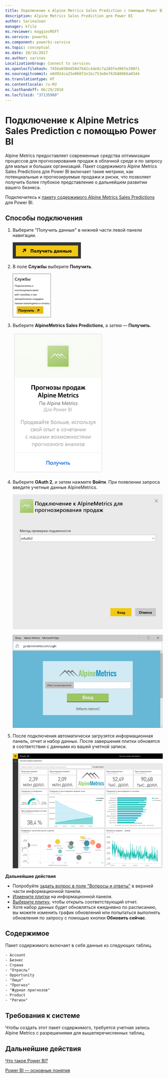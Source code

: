```yaml
---
title: Подключение к Alpine Metrics Sales Prediction с помощью Power BI
description: Alpine Metrics Sales Prediction для Power BI
author: SarinaJoan
manager: kfile
ms.reviewer: maggiesMSFT
ms.service: powerbi
ms.component: powerbi-service
ms.topic: conceptual
ms.date: 10/16/2017
ms.author: sarinas
LocalizationGroup: Connect to services
ms.openlocfilehash: 7456a030dd5047642c4de9c7a289fed96fe390f1
ms.sourcegitcommit: e8d924ca25e060f2e1bc753e8e762b88066a0344
ms.translationtype: HT
ms.contentlocale: ru-RU
ms.lasthandoff: 06/29/2018
ms.locfileid: "37135980"
---
```

# <a name="connect-to-alpine-metrics-sales-predictions-with-power-bi"></a>Подключение к Alpine Metrics Sales Prediction с помощью Power BI
Alpine Metrics предоставляет современные средства оптимизации процессов для прогнозирования продаж в облачной среде и по запросу для малых и больших организаций. Пакет содержимого Alpine Metrics Sales Predictions для Power BI включает такие метрики, как потенциальные и прогнозируемые продажи и риски, что позволяет получить более глубокое представление о дальнейшем развитии вашего бизнеса. 

Подключитесь к [пакету содержимого Alpine Metrics Sales Predictions](https://app.powerbi.com/getdata/services/alpine-metrics) для Power BI.

## <a name="how-to-connect"></a>Способы подключения
1. Выберите "Получить данные" в нижней части левой панели навигации.  
   
    ![](media/service-connect-to-alpine-metrics/getdata.png)
2. В поле **Службы** выберите **Получить**.  
   
    ![](media/service-connect-to-alpine-metrics/services.png)
3. Выберите **AlpineMetrics Sales Predictions**, а затем — **Получить**.  
   
    ![](media/service-connect-to-alpine-metrics/alpine.png)
4. Выберите **OAuth 2**, и затем нажмите **Войти**. При появлении запроса введите учетные данные AlpineMetrics.
   
    ![](media/service-connect-to-alpine-metrics/creds.png)
   
    ![](media/service-connect-to-alpine-metrics/creds2.png)
5. После подключения автоматически загрузятся информационная панель, отчет и набор данных. После завершения плитки обновятся в соответствии с данными из вашей учетной записи.
   
    ![](media/service-connect-to-alpine-metrics/dashboard.png)

**Дальнейшие действия**

* Попробуйте [задать вопрос в поле "Вопросы и ответы"](power-bi-q-and-a.md) в верхней части информационной панели.
* [Измените плитки](service-dashboard-edit-tile.md) на информационной панели.
* [Выберите плитку](service-dashboard-tiles.md), чтобы открыть соответствующий отчет.
* Хотя набор данных будет обновляться ежедневно по расписанию, вы можете изменить график обновлений или попытаться выполнять обновления по запросу с помощью кнопки **Обновить сейчас**.

## <a name="whats-included"></a>Содержимое
Пакет содержимого включает в себя данные из следующих таблиц.  

    - Account    
    - Бизнес    
    - Страна    
    - "Отрасль"    
    - Opportunity  
    - "Лицо"  
    - "Прогноз"    
    - "Журнал прогнозов"    
    - Product  
    - "Регион"    

## <a name="system-requirements"></a>Требования к системе
Чтобы создать этот пакет содержимого, требуется учетная запись Alpine Metrics с разрешениями для вышеперечисленных таблиц.

## <a name="next-steps"></a>Дальнейшие действия
[Что такое Power BI?](power-bi-overview.md)

[Power BI — основные понятия](service-basic-concepts.md)

